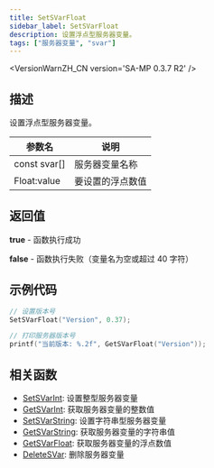 ```yaml
---
title: SetSVarFloat
sidebar_label: SetSVarFloat
description: 设置浮点型服务器变量。
tags: ["服务器变量", "svar"]
---
```


<VersionWarnZH_CN version='SA-MP 0.3.7 R2' />

## 描述

设置浮点型服务器变量。

| 参数名       | 说明             |
| ------------ | ---------------- |
| const svar[] | 服务器变量名称   |
| Float:value  | 要设置的浮点数值 |

## 返回值

**true** - 函数执行成功

**false** - 函数执行失败（变量名为空或超过 40 字符）

## 示例代码

```c
// 设置版本号
SetSVarFloat("Version", 0.37);

// 打印服务器版本号
printf("当前版本: %.2f", GetSVarFloat("Version"));
```

## 相关函数

- [SetSVarInt](SetSVarInt): 设置整型服务器变量
- [GetSVarInt](GetSVarInt): 获取服务器变量的整数值
- [SetSVarString](SetSVarString): 设置字符串型服务器变量
- [GetSVarString](GetSVarString): 获取服务器变量的字符串值
- [GetSVarFloat](GetSVarFloat): 获取服务器变量的浮点数值
- [DeleteSVar](DeleteSVar): 删除服务器变量
